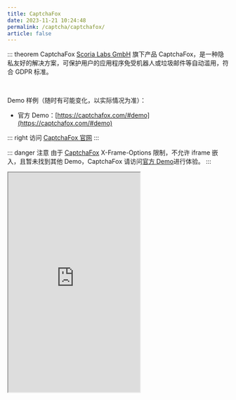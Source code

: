 ```yaml
---
title: CaptchaFox
date: 2023-11-21 10:24:48
permalink: /captcha/captchafox/
article: false
---
```


::: theorem CaptchaFox
[Scoria Labs GmbH](https://captchafox.com/imprint) 旗下产品 CaptchaFox，是一种隐私友好的解决方案，可保护用户的应用程序免受机器人或垃圾邮件等自动滥用，符合 GDPR 标准。

<br>

Demo 样例（随时有可能变化，以实际情况为准）：
<br>

- 官方 Demo：[https://captchafox.com/#demo](https://captchafox.com/#demo)<Badge text="本页使用" type="error" vertical="middle"/>

::: right
访问 [CaptchaFox 官网](https://captchafox.com/)
:::

::: danger 注意
由于 [CaptchaFox](https://captchafox.com/#demo) X-Frame-Options 限制，不允许 iframe 嵌入，且暂未找到其他 Demo，CaptchaFox 请访问[官方 Demo](https://captchafox.com/#demo)进行体验。
:::

<iframe src="https://captchafox.com/#demo" height="500px" scrolling="no"></iframe>
